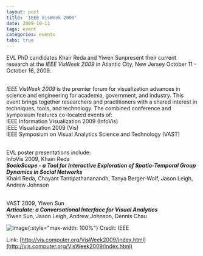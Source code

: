 ```yaml
---
layout: post
title: 'IEEE VisWeek 2009'
date: 2009-10-11
tags: event
categories: events
tabs: true
---
```


EVL PhD candidates Khair Reda and Yiwen Sunpresent their current research at the <em>IEEE VisWeek 2009</em> in Atlantic City, New Jersey October 11 -  October 16, 2009.<br><br>

<em>IEEE VisWeek 2009</em> is the premier forum for visualization advances in science and engineering for academia, government, and industry. This event brings together researchers and practitioners with a shared interest in techniques, tools, and technology. The combined conference and symposium features co-located events of:<br>
IEEE Information Visualization 2009 (InfoVis)<br>
IEEE Visualization 2009 (Vis)<br>
IEEE Symposium on Visual Analytics Science and Technology (VAST)<br><br>

EVL poster presentations include:<br>
InfoVis 2009, Khairi Reda<br>
<strong><em>SocioScape - a Tool for Interactive Exploration of Spatio-Temporal Group Dynamics in Social Networks</em></strong><br>
Khairi Reda, Chayant Tantipathananandh, Tanya Berger-Wolf, Jason Leigh, Andrew Johnson<br><br>

VAST 2009, Yiwen Sun<br>
<strong><em>Articulate: a Conversational Interface for Visual Analytics</em></strong><br>
Yiwen Sun, Jason Leigh, Andrew Johnson, Dennis Chau

![image](https://www.evl.uic.edu/output/originals/visweek09.png-srcw.jpg){:style="max-width: 100%"}
Credit: IEEE


Link: [http://vis.computer.org/VisWeek2009/index.html](http://vis.computer.org/VisWeek2009/index.html)
